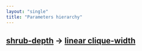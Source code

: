 ```yaml
---
layout: "single"
title: "Parameters hierarchy"
---
```

<!--this is a generated file-->

## [shrub-depth](../mOq1g7) → [linear clique-width](../XQgWgv)

